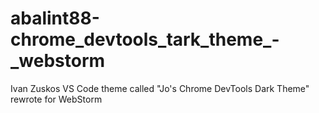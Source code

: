 # abalint88-chrome_devtools_tark_theme_-_webstorm

Ivan Zuskos VS Code theme called "Jo's Chrome DevTools Dark Theme" rewrote for WebStorm
